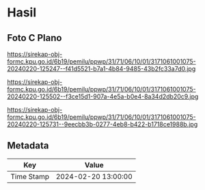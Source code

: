 # Hasil

## Foto C Plano

https://sirekap-obj-formc.kpu.go.id/6b19/pemilu/ppwp/31/71/06/10/01/3171061001075-20240220-125247--f41d5521-b7a1-4b84-9485-43b2fc33a7d0.jpg

https://sirekap-obj-formc.kpu.go.id/6b19/pemilu/ppwp/31/71/06/10/01/3171061001075-20240220-125502--f3ce15d1-907a-4e5a-b0e4-8a34d2db20c9.jpg

https://sirekap-obj-formc.kpu.go.id/6b19/pemilu/ppwp/31/71/06/10/01/3171061001075-20240220-125731--9eecbb3b-0277-4eb8-b422-b1718ce1988b.jpg


## Metadata

| Key        | Value               |
| ---------- | ------------------- |
| Time Stamp | 2024-02-20 13:00:00 |



